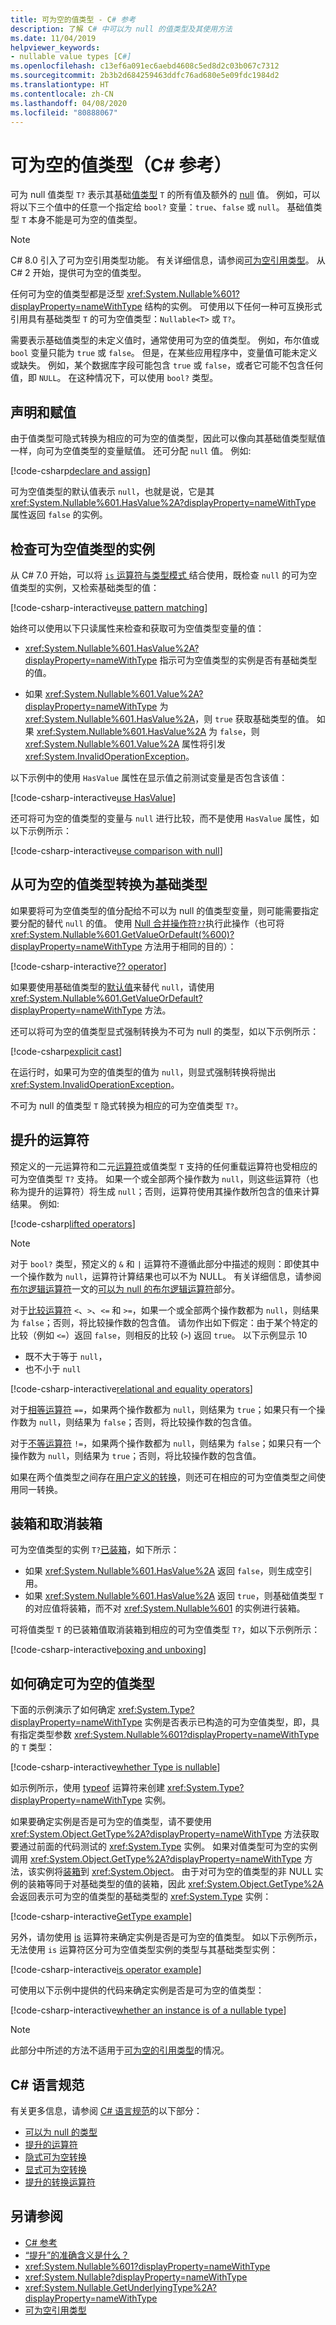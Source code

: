 ```yaml
---
title: 可为空的值类型 - C# 参考
description: 了解 C# 中可以为 null 的值类型及其使用方法
ms.date: 11/04/2019
helpviewer_keywords:
- nullable value types [C#]
ms.openlocfilehash: c13ef6a091ec6aebd4608c5ed8d2c03b067c7312
ms.sourcegitcommit: 2b3b2d684259463ddfc76ad680e5e09fdc1984d2
ms.translationtype: HT
ms.contentlocale: zh-CN
ms.lasthandoff: 04/08/2020
ms.locfileid: "80888067"
---
```

# <a name="nullable-value-types-c-reference"></a>可为空的值类型（C# 参考）

可为 null 值类型  `T?` 表示其基础[值类型](value-types.md) `T` 的所有值及额外的 [null](../keywords/null.md) 值。 例如，可以将以下三个值中的任意一个指定给 `bool?` 变量：`true`、`false` 或 `null`。 基础值类型 `T` 本身不能是可为空的值类型。

> [!NOTE]
> C# 8.0 引入了可为空引用类型功能。 有关详细信息，请参阅[可为空引用类型](nullable-reference-types.md)。 从 C# 2 开始，提供可为空的值类型。

任何可为空的值类型都是泛型 <xref:System.Nullable%601?displayProperty=nameWithType> 结构的实例。 可使用以下任何一种可互换形式引用具有基础类型 `T` 的可为空值类型：`Nullable<T>` 或 `T?`。

需要表示基础值类型的未定义值时，通常使用可为空的值类型。 例如，布尔值或 `bool` 变量只能为 `true` 或 `false`。 但是，在某些应用程序中，变量值可能未定义或缺失。 例如，某个数据库字段可能包含 `true` 或 `false`，或者它可能不包含任何值，即 `NULL`。 在这种情况下，可以使用 `bool?` 类型。

## <a name="declaration-and-assignment"></a>声明和赋值

由于值类型可隐式转换为相应的可为空的值类型，因此可以像向其基础值类型赋值一样，向可为空值类型的变量赋值。 还可分配 `null` 值。 例如:

[!code-csharp[declare and assign](snippets/NullableValueTypes.cs#Declaration)]

可为空值类型的默认值表示 `null`，也就是说，它是其 <xref:System.Nullable%601.HasValue%2A?displayProperty=nameWithType> 属性返回 `false` 的实例。

## <a name="examination-of-an-instance-of-a-nullable-value-type"></a>检查可为空值类型的实例

从 C# 7.0 开始，可以将 [`is` 运算符与类型模式 ](../operators/type-testing-and-cast.md#type-testing-with-pattern-matching) 结合使用，既检查 `null` 的可为空值类型的实例，又检索基础类型的值：

[!code-csharp-interactive[use pattern matching](snippets/NullableValueTypes.cs#PatternMatching)]

始终可以使用以下只读属性来检查和获取可为空值类型变量的值：

- <xref:System.Nullable%601.HasValue%2A?displayProperty=nameWithType> 指示可为空值类型的实例是否有基础类型的值。

- 如果 <xref:System.Nullable%601.Value%2A?displayProperty=nameWithType> 为 <xref:System.Nullable%601.HasValue%2A>，则 `true` 获取基础类型的值。 如果 <xref:System.Nullable%601.HasValue%2A> 为 `false`，则 <xref:System.Nullable%601.Value%2A> 属性将引发 <xref:System.InvalidOperationException>。

以下示例中的使用 `HasValue` 属性在显示值之前测试变量是否包含该值：

[!code-csharp-interactive[use HasValue](snippets/NullableValueTypes.cs#HasValue)]

还可将可为空的值类型的变量与 `null` 进行比较，而不是使用 `HasValue` 属性，如以下示例所示：

[!code-csharp-interactive[use comparison with null](snippets/NullableValueTypes.cs#CompareWithNull)]

## <a name="conversion-from-a-nullable-value-type-to-an-underlying-type"></a>从可为空的值类型转换为基础类型

如果要将可为空值类型的值分配给不可以为 null 的值类型变量，则可能需要指定要分配的替代 `null` 的值。 使用 [Null 合并操作符`??`](../operators/null-coalescing-operator.md)执行此操作（也可将 <xref:System.Nullable%601.GetValueOrDefault(%600)?displayProperty=nameWithType> 方法用于相同的目的）：

[!code-csharp-interactive[?? operator](snippets/NullableValueTypes.cs#NullCoalescing)]

如果要使用基础值类型的[默认值](default-values.md)来替代 `null`，请使用 <xref:System.Nullable%601.GetValueOrDefault?displayProperty=nameWithType> 方法。

还可以将可为空的值类型显式强制转换为不可为 null 的类型，如以下示例所示：

[!code-csharp[explicit cast](snippets/NullableValueTypes.cs#Cast)]

在运行时，如果可为空的值类型的值为 `null`，则显式强制转换将抛出 <xref:System.InvalidOperationException>。

不可为 null 的值类型 `T` 隐式转换为相应的可为空值类型 `T?`。

## <a name="lifted-operators"></a>提升的运算符

预定义的一元运算符和二元[运算符](../operators/index.md)或值类型 `T` 支持的任何重载运算符也受相应的可为空值类型 `T?` 支持。 如果一个或全部两个操作数为  `null`，则这些运算符（也称为提升的运算符）将生成 `null`；否则，运算符使用其操作数所包含的值来计算结果。 例如:

[!code-csharp[lifted operators](snippets/NullableValueTypes.cs#LiftedOperator)]

> [!NOTE]
> 对于 `bool?` 类型，预定义的 `&` 和 `|` 运算符不遵循此部分中描述的规则：即使其中一个操作数为 `null`，运算符计算结果也可以不为 NULL。 有关详细信息，请参阅[布尔逻辑运算符](../operators/boolean-logical-operators.md#nullable-boolean-logical-operators)一文的[可以为 null 的布尔逻辑运算符](../operators/boolean-logical-operators.md)部分。

对于[比较运算符](../operators/comparison-operators.md) `<`、`>`、`<=` 和 `>=`，如果一个或全部两个操作数都为 `null`，则结果为 `false`；否则，将比较操作数的包含值。 请勿作出如下假定：由于某个特定的比较（例如 `<=`）返回 `false`，则相反的比较 (`>`) 返回 `true`。 以下示例显示 10

- 既不大于等于 `null`，
- 也不小于 `null`

[!code-csharp-interactive[relational and equality operators](snippets/NullableValueTypes.cs#ComparisonOperators)]

对于[相等运算符](../operators/equality-operators.md#equality-operator-) `==`，如果两个操作数都为 `null`，则结果为 `true`；如果只有一个操作数为 `null`，则结果为 `false`；否则，将比较操作数的包含值。

对于[不等运算符](../operators/equality-operators.md#inequality-operator-) `!=`，如果两个操作数都为 `null`，则结果为 `false`；如果只有一个操作数为 `null`，则结果为 `true`；否则，将比较操作数的包含值。

如果在两个值类型之间存在[用户定义的转换](../operators/user-defined-conversion-operators.md)，则还可在相应的可为空值类型之间使用同一转换。

## <a name="boxing-and-unboxing"></a>装箱和取消装箱

可为空值类型的实例 `T?`[已装箱](../../programming-guide/types/boxing-and-unboxing.md)，如下所示：

- 如果 <xref:System.Nullable%601.HasValue%2A> 返回 `false`，则生成空引用。
- 如果 <xref:System.Nullable%601.HasValue%2A> 返回 `true`，则基础值类型 `T` 的对应值将装箱，而不对 <xref:System.Nullable%601> 的实例进行装箱。

可将值类型 `T` 的已装箱值取消装箱到相应的可为空值类型 `T?`，如以下示例所示：

[!code-csharp-interactive[boxing and unboxing](snippets/NullableValueTypes.cs#Boxing)]

## <a name="how-to-identify-a-nullable-value-type"></a>如何确定可为空的值类型

下面的示例演示了如何确定 <xref:System.Type?displayProperty=nameWithType> 实例是否表示已构造的可为空值类型，即，具有指定类型参数 <xref:System.Nullable%601?displayProperty=nameWithType> 的 `T` 类型：

[!code-csharp-interactive[whether Type is nullable](snippets/NullableValueTypes.cs#IsTypeNullable)]

如示例所示，使用 [typeof](../operators/type-testing-and-cast.md#typeof-operator) 运算符来创建 <xref:System.Type?displayProperty=nameWithType> 实例。

如果要确定实例是否是可为空的值类型，请不要使用 <xref:System.Object.GetType%2A?displayProperty=nameWithType> 方法获取要通过前面的代码测试的 <xref:System.Type> 实例。 如果对值类型可为空的实例调用 <xref:System.Object.GetType%2A?displayProperty=nameWithType> 方法，该实例将[装箱](#boxing-and-unboxing)到 <xref:System.Object>。 由于对可为空的值类型的非 NULL 实例的装箱等同于对基础类型的值的装箱，因此 <xref:System.Object.GetType%2A> 会返回表示可为空的值类型的基础类型的 <xref:System.Type> 实例：

[!code-csharp-interactive[GetType example](snippets/NullableValueTypes.cs#GetType)]

另外，请勿使用 [is](../operators/type-testing-and-cast.md#is-operator) 运算符来确定实例是否是可为空的值类型。 如以下示例所示，无法使用 `is` 运算符区分可为空值类型实例的类型与其基础类型实例：

[!code-csharp-interactive[is operator example](snippets/NullableValueTypes.cs#IsOperator)]

可使用以下示例中提供的代码来确定实例是否是可为空的值类型：

[!code-csharp-interactive[whether an instance is of a nullable type](snippets/NullableValueTypes.cs#IsInstanceNullable)]

> [!NOTE]
> 此部分中所述的方法不适用于[可为空的引用类型](nullable-reference-types.md)的情况。

## <a name="c-language-specification"></a>C# 语言规范

有关更多信息，请参阅 [C# 语言规范](~/_csharplang/spec/introduction.md)的以下部分：

- [可以为 null 的类型](~/_csharplang/spec/types.md#nullable-types)
- [提升的运算符](~/_csharplang/spec/expressions.md#lifted-operators)
- [隐式可为空转换](~/_csharplang/spec/conversions.md#implicit-nullable-conversions)
- [显式可为空转换](~/_csharplang/spec/conversions.md#explicit-nullable-conversions)
- [提升的转换运算符](~/_csharplang/spec/conversions.md#lifted-conversion-operators)

## <a name="see-also"></a>另请参阅

- [C# 参考](../index.md)
- [“提升”的准确含义是什么？](https://docs.microsoft.com/archive/blogs/ericlippert/what-exactly-does-lifted-mean)
- <xref:System.Nullable%601?displayProperty=nameWithType>
- <xref:System.Nullable?displayProperty=nameWithType>
- <xref:System.Nullable.GetUnderlyingType%2A?displayProperty=nameWithType>
- [可为空引用类型](nullable-reference-types.md)
